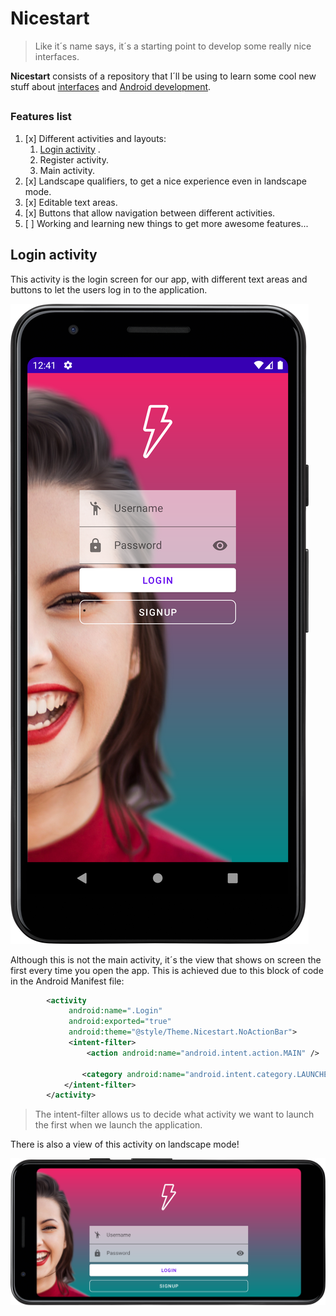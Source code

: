 # Nicestart
> Like it´s name says, it´s a starting point to develop some really nice
> interfaces.

**Nicestart** consists of a repository that I´ll be using to learn some
cool new stuff about
[interfaces](https://www.sciencedirect.com/topics/computer-science/interface-development)
and
[Android development](https://en.wikipedia.org/wiki/Android_software_development#:~:text=Android%20software%20development%20is%20the,other%20languages%20is%20also%20possible.).
##
### Features list
1. [x] Different activities and layouts:
   1. [Login activity](#login-activity) .
   2. Register activity.
   3. Main activity.
2. [x] Landscape qualifiers, to get a nice experience even in landscape
       mode.
3. [x] Editable text areas.
4. [x] Buttons that allow navigation between different activities.
5. [ ] Working and learning new things to get more awesome features...

## Login activity
This activity is the login screen for our app, with different text areas
and buttons to let the users log in to the application.

![Login activity - Portrait](./img/Screenshot_login_1.png)

Although this is not the main activity, it´s the view that shows on
screen the first every time you open the app. This is achieved due to
this block of code in the Android Manifest file:

```xml
        <activity
             android:name=".Login"
             android:exported="true"
             android:theme="@style/Theme.Nicestart.NoActionBar">
             <intent-filter>
                 <action android:name="android.intent.action.MAIN" />

                <category android:name="android.intent.category.LAUNCHER" />
            </intent-filter>
        </activity>
```

> The intent-filter allows us to decide what activity we want to launch
> the first when we launch the application.

There is also a view of this activity on landscape mode!

![Login activity - Landscape](./img/Screenshot_login_land_1.png)
